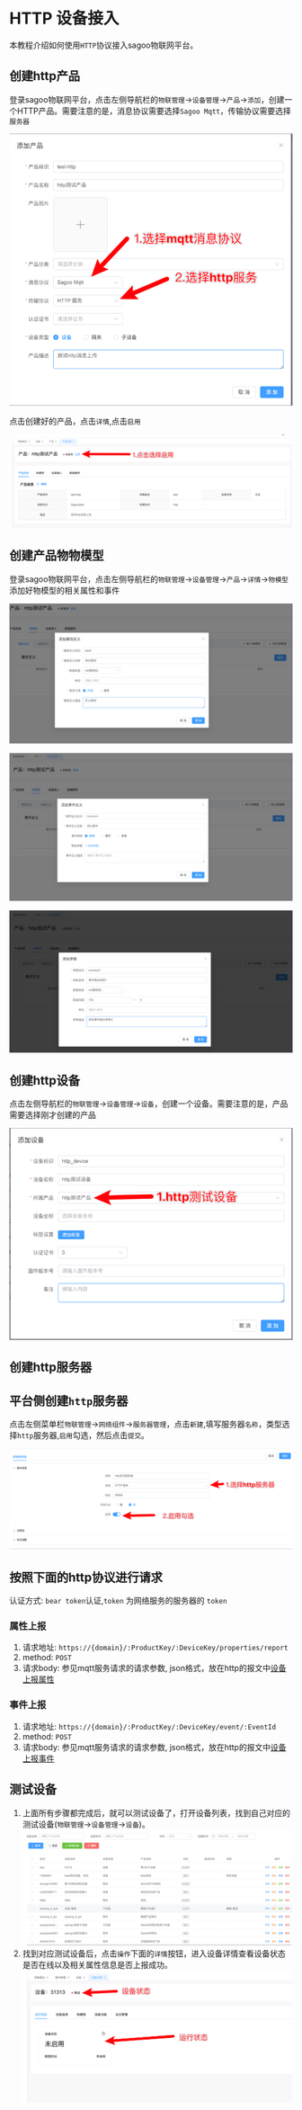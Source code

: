 
# HTTP 设备接入

本教程介绍如何使用`HTTP`协议接入sagoo物联网平台。

## 创建http产品

登录sagoo物联网平台，点击左侧导航栏的`物联管理`->`设备管理`->`产品`->`添加`，创建一个HTTP产品。需要注意的是，消息协议需要选择`Sagoo Mqtt`，传输协议需要选择`服务器`

![http-add-product.png](..%2F..%2Fpublic%2Fimgs%2Fguide%2Fdevice_access%2Fhttp-add-product.png)

点击创建好的产品，点击`详情`,点击`启用`

![http-product-enable.png](..%2F..%2Fpublic%2Fimgs%2Fguide%2Fdevice_access%2Fhttp-product-enable.png)

## 创建产品物物模型

登录sagoo物联网平台，点击左侧导航栏的`物联管理`->`设备管理`->`产品`->`详情`->`物模型` 添加好物模型的相关属性和事件

![http-tsl-add-property.png](..%2F..%2Fpublic%2Fimgs%2Fguide%2Fdevice_access%2Fhttp-tsl-add-property.png)

![http-tsl-add-event.png](..%2F..%2Fpublic%2Fimgs%2Fguide%2Fdevice_access%2Fhttp-tsl-add-event.png)

![http-tsl-add-event-output.png](..%2F..%2Fpublic%2Fimgs%2Fguide%2Fdevice_access%2Fhttp-tsl-add-event-output.png)

## 创建http设备

点击左侧导航栏的`物联管理`->`设备管理`->`设备`，创建一个设备。需要注意的是，产品需要选择刚才创建的产品

![http-device-add.png](..%2F..%2Fpublic%2Fimgs%2Fguide%2Fdevice_access%2Fhttp-device-add.png)

## 创建http服务器

## 平台侧创建`http`服务器

点击左侧菜单栏`物联管理`->`网络组件`->`服务器管理`，点击`新建`,填写服务器`名称`，类型选择`http`服务器,`启用`勾选，然后点击`提交`。

![http-add-server.png](..%2F..%2Fpublic%2Fimgs%2Fguide%2Fdevice_access%2Fhttp-add-server.png)


## 按照下面的http协议进行请求

认证方式: `bear token`认证,`token` 为网络服务的服务器的 `token`

### 属性上报

1. 请求地址: `https://{domain}/:ProductKey/:DeviceKey/properties/report`
2. method: `POST`
3. 请求body: 参见mqtt服务请求的请求参数, json格式，放在http的报文中[设备上报属性](http://localhost:5173/guide/device_access/mqtt.html)

### 事件上报

1. 请求地址: `https://{domain}/:ProductKey/:DeviceKey/event/:EventId`
2. method: `POST`
3. 请求body: 参见mqtt服务请求的请求参数, json格式，放在http的报文中[设备上报事件](http://localhost:5173/guide/device_access/mqtt.html)


## 测试设备

1. 上面所有步骤都完成后，就可以测试设备了，打开设备列表，找到自己对应的测试设备(`物联管理`->`设备管理`->`设备`)。
   ![device-list.png](..%2F..%2Fpublic%2Fimgs%2Fguide%2Fdevice_access%2Fdevice-list.png)
2. 找到对应测试设备后，点击`操作`下面的`详情`按钮，进入设备详情查看设备状态是否在线以及相关属性信息是否上报成功。
   ![device-info.png](..%2F..%2Fpublic%2Fimgs%2Fguide%2Fdevice_access%2Fdevice-info.png)